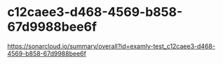 # c12caee3-d468-4569-b858-67d9988bee6f
https://sonarcloud.io/summary/overall?id=examly-test_c12caee3-d468-4569-b858-67d9988bee6f
